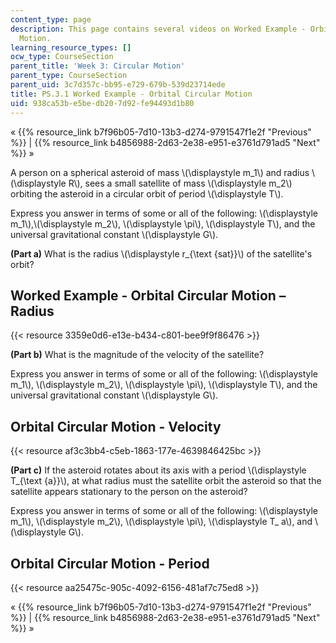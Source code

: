 ```yaml
---
content_type: page
description: This page contains several videos on Worked Example - Orbital Circular
  Motion.
learning_resource_types: []
ocw_type: CourseSection
parent_title: 'Week 3: Circular Motion'
parent_type: CourseSection
parent_uid: 3c7d357c-bb95-e729-679b-539d23714ede
title: PS.3.1 Worked Example - Orbital Circular Motion
uid: 938ca53b-e5be-db20-7d92-fe94493d1b80
---
```


« {{% resource_link b7f96b05-7d10-13b3-d274-9791547f1e2f "Previous" %}} | {{% resource_link b4856988-2d63-2e38-e951-e3761d791ad5 "Next" %}} »

A person on a spherical asteroid of mass \\(\\displaystyle m\_1\\) and radius \\(\\displaystyle R\\), sees a small satellite of mass \\(\\displaystyle m\_2\\) orbiting the asteroid in a circular orbit of period \\(\\displaystyle T\\).

Express you answer in terms of some or all of the following: \\(\\displaystyle m\_1\\),\\(\\displaystyle m\_2\\), \\(\\displaystyle \\pi\\), \\(\\displaystyle T\\), and the universal gravitational constant \\(\\displaystyle G\\).

**(Part a)** What is the radius \\(\\displaystyle r\_{\\text {sat}}\\) of the satellite's orbit?

Worked Example - Orbital Circular Motion – Radius
-------------------------------------------------

{{< resource 3359e0d6-e13e-b434-c801-bee9f9f86476 >}}

**(Part b)** What is the magnitude of the velocity of the satellite?

Express you answer in terms of some or all of the following: \\(\\displaystyle m\_1\\), \\(\\displaystyle m\_2\\), \\(\\displaystyle \\pi\\), \\(\\displaystyle T\\), and the universal gravitational constant \\(\\displaystyle G\\).

Orbital Circular Motion - Velocity
----------------------------------

{{< resource af3c3bb4-c5eb-1863-177e-4639846425bc >}}

**(Part c)** If the asteroid rotates about its axis with a period \\(\\displaystyle T\_{\\text {a}}\\), at what radius must the satellite orbit the asteroid so that the satellite appears stationary to the person on the asteroid?

Express you answer in terms of some or all of the following: \\(\\displaystyle m\_1\\), \\(\\displaystyle m\_2\\), \\(\\displaystyle \\pi\\), \\(\\displaystyle T\_ a\\), and \\(\\displaystyle G\\).

Orbital Circular Motion - Period
--------------------------------

{{< resource aa25475c-905c-4092-6156-481af7c75ed8 >}}

« {{% resource_link b7f96b05-7d10-13b3-d274-9791547f1e2f "Previous" %}} | {{% resource_link b4856988-2d63-2e38-e951-e3761d791ad5 "Next" %}} »